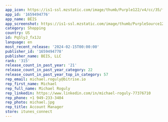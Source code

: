 ```yaml
---
app_icon: https://is1-ssl.mzstatic.com/image/thumb/Purple122/v4/cc/35/f2/cc35f27e-018e-702b-845a-1f01931eb285/AppIcon-0-0-1x_U007emarketing-0-10-0-85-220.png/1024x1024bb.png
app_id: '1659494776'
app_name: BÉIS
app_screenshot: https://is1-ssl.mzstatic.com/image/thumb/PurpleSource123/v4/21/07/e2/2107e29c-13fa-4863-968f-e30516f31295/32ec94c0-132d-40fd-a8d7-b1a48c6f1dbe_screen-00.jpg/1242x2688bb.png
category: Shopping
country: US
id: PqSlyJ_fx1Jz
language: en
most_recent_release: '2024-02-15T00:00:00'
publisher_id: '1659494778'
publisher_name: BEIS, LLC
rank: '315'
release_count_in_past_year: '21'
release_count_in_past_year_category: 22
release_count_in_past_year_top_in_category: 57
rep_email: michael.roguly@bitrise.io
rep_first_name: Michael
rep_full_name: Michael Roguly
rep_linkedin: https://www.linkedin.com/in/michael-roguly-77376710
rep_phone: +1 949-233-3404
rep_photo: michael.jpg
rep_title: Account Manager
store: itunes_connect
---
```

